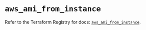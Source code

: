 # `aws_ami_from_instance`

Refer to the Terraform Registry for docs: [`aws_ami_from_instance`](https://registry.terraform.io/providers/hashicorp/aws/5.99.0/docs/resources/ami_from_instance).

